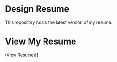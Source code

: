 # Design Resume

This repository hosts the latest version of my resume.

# View My Resume

(View Resume)[]
